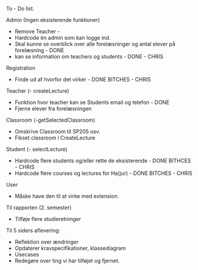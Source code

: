 To - Do list. 

Admin
(Ingen eksisterende funktioner)
- Remove Teacher - 
- Hardcode én admin som kan logge ind. 
- Skal kunne se overblick over alle forelæsninger og antal elever på forelæsning - DONE
- kan se information om teachers og students - DONE - CHRIS

Registration
- Finde ud af hvorfor det virker - DONE BITCHES - CHRIS 

Teacher 
(- createLecture)
- Funktion hvor teacher kan se Students email og telefon - DONE
- Fjerne elever fra forelæsningen 

Classroom
(-getSelectedClassroom)
- Omskrive Classroom til SP205 osv. 
- Fikset classroom i CreateLecture 

Student 
(- selectLecture)
- Hardcode flere students og/eller rette de eksisterende - DONE BITHCES - CHRIS
- Hardcode flere courses og lectures for Ha(jur) - DONE BITCHES - CHRIS

User 
- Måske have den til at virke med extension. 



Til rapporten (2. semester)
- Tilføje flere studieretninger 


Til 5 siders aflevering: 
- Reflektion over ændringer
- Opdaterer kravspecifikationer, klassediagram
- Usecases
- Redegøre over ting vi har tilføjet og fjernet. 